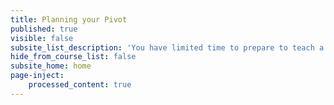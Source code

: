 ```yaml
---
title: Planning your Pivot
published: true
visible: false
subsite_list_description: 'You have limited time to prepare to teach a course in a digital format. Here is how to plan.'
hide_from_course_list: false
subsite_home: home
page-inject:
    processed_content: true
---
```

